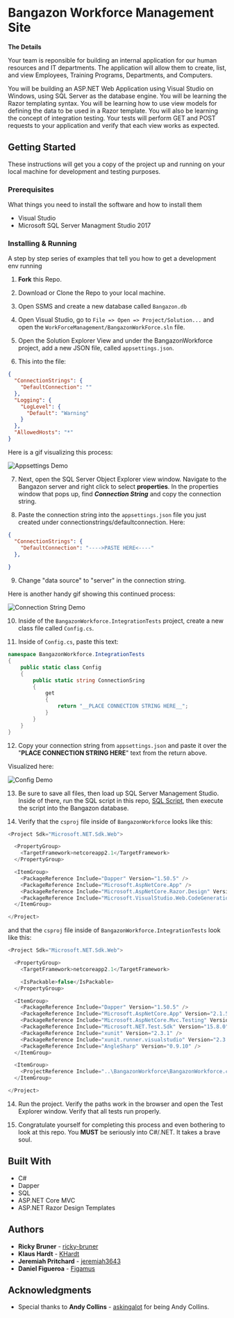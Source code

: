 # Bangazon Workforce Management Site

**The Details**

Your team is reponsible for building an internal application for our human resources and IT departments. The application will allow them to create, list, and view Employees, Training Programs, Departments, and Computers.

You will be building an ASP.NET Web Application using Visual Studio on Windows, using SQL Server as the database engine. You will be learning the Razor templating syntax. You will be learning how to use view models for defining the data to be used in a Razor template. You will also be learning the concept of integration testing. Your tests will perform GET and POST requests to your application and verify that each view works as expected.

## Getting Started

These instructions will get you a copy of the project up and running on your local machine for development and testing purposes.

### Prerequisites

What things you need to install the software and how to install them

* Visual Studio
* Microsoft SQL Server Managment Studio 2017


### Installing & Running

A step by step series of examples that tell you how to get a development env running

1. **Fork** this Repo.

2. Download or Clone the Repo to your local machine.

3. Open SSMS and create a new database called `Bangazon.db`

4. Open Visual Studio, go to `File => Open => Project/Solution...` and open the `WorkForceManagement/BangazonWorkForce.sln` file.

5. Open the Solution Explorer View and under the BangazonWorkforce project, add a new JSON file, called `appsettings.json`.

6. This into the file:
```json
{
  "ConnectionStrings": {
    "DefaultConnection": ""
  },
  "Logging": {
    "LogLevel": {
      "Default": "Warning"
    }
  },
  "AllowedHosts": "*"
}
```
 Here is a gif visualizing this process:

![Appsettings Demo](https://github.com/NSS-Therapeutic-Raccoons/WorkforceManagement/blob/rb-readmebuild/readmegifs/appsettingsjson.gif?raw=true)

7. Next, open the SQL Server Object Explorer view window. Navigate to the Bangazon server and right click to select **properties**. In the properties window that pops up, find ***Connection String*** and copy the connection string.

8. Paste the connection string into the `appsettings.json` file you just created under connectionstrings/defaultconnection. Here:
```json
{
  "ConnectionStrings": {
    "DefaultConnection": "---->PASTE HERE<----"
  },
  
}
```

9. Change "data source" to "server" in the connection string.

Here is another handy gif showing this continued process:

![Connection String Demo](https://github.com/NSS-Therapeutic-Raccoons/WorkforceManagement/blob/rb-readmebuild/readmegifs/connectionstring.gif?raw=true)

10. Inside of the `BangazonWorkforce.IntegrationTests` project, create a new class file called `Config.cs`. 

11. Inside of `Config.cs`, paste this text:
```cs
namespace BangazonWorkforce.IntegrationTests
{
    public static class Config
    {
        public static string ConnectionSring
        {
            get
            {
                return "__PLACE CONNECTION STRING HERE__";
            }
        }
    }
}
```

12. Copy your connection string from `appsettings.json` and paste it over the "__PLACE CONNECTION STRING HERE__" text from the return above.

Visualized here:

![Config Demo](https://github.com/NSS-Therapeutic-Raccoons/WorkforceManagement/blob/rb-readmebuild/readmegifs/configcs.gif?raw=true)

13. Be sure to save all files, then load up SQL Server Management Studio. Inside of there, run the SQL script in this repo, [SQL Script](https://github.com/NSS-Therapeutic-Raccoons/WorkforceManagement/blob/rb-readmebuild/BangazonWorkforce/bangazon.sql), then execute the script into the Bangazon database.

14. Verify that the `csproj` file inside of `BangazonWorkforce` looks like this:
```cs
<Project Sdk="Microsoft.NET.Sdk.Web">

  <PropertyGroup>
    <TargetFramework>netcoreapp2.1</TargetFramework>
  </PropertyGroup>

  <ItemGroup>
    <PackageReference Include="Dapper" Version="1.50.5" />
    <PackageReference Include="Microsoft.AspNetCore.App" />
    <PackageReference Include="Microsoft.AspNetCore.Razor.Design" Version="2.1.2" PrivateAssets="All" />
    <PackageReference Include="Microsoft.VisualStudio.Web.CodeGeneration.Design" Version="2.1.1" />
  </ItemGroup>

</Project>
```
and that the `csproj` file inside of `BangazonWorkforce.IntegrationTests` look like this:
```cs
<Project Sdk="Microsoft.NET.Sdk.Web">

  <PropertyGroup>
    <TargetFramework>netcoreapp2.1</TargetFramework>

    <IsPackable>false</IsPackable>
  </PropertyGroup>

  <ItemGroup>
    <PackageReference Include="Dapper" Version="1.50.5" />
    <PackageReference Include="Microsoft.AspNetCore.App" Version="2.1.5" />
    <PackageReference Include="Microsoft.AspNetCore.Mvc.Testing" Version="2.1.3" />
    <PackageReference Include="Microsoft.NET.Test.Sdk" Version="15.8.0" />
    <PackageReference Include="xunit" Version="2.3.1" />
    <PackageReference Include="xunit.runner.visualstudio" Version="2.3.1" />
    <PackageReference Include="AngleSharp" Version="0.9.10" />
  </ItemGroup>

  <ItemGroup>
    <ProjectReference Include="..\BangazonWorkforce\BangazonWorkforce.csproj" />
  </ItemGroup>

</Project>
```

14. Run the project. Verify the paths work in the browser and open the Test Explorer window. Verify that all tests run properly.



15. Congratulate yourself for completing this process and even bothering to look at this repo. You **MUST** be seriously into C#/.NET. It takes a brave soul.

## Built With

* C#
* Dapper
* SQL
* ASP.NET Core MVC
* ASP.NET Razor Design Templates

## Authors

* **Ricky Bruner** - [ricky-bruner](https://github.com/ricky-bruner)
* **Klaus Hardt** - [KHardt](https://github.com/KHardt)
* **Jeremiah Pritchard** - [jeremiah3643](https://github.com/jeremiah3643)
* **Daniel Figueroa** - [Figamus](https://github.com/Figamus)

## Acknowledgments

* Special thanks to **Andy Collins** - [askingalot](https://github.com/askingalot) for being Andy Collins.
